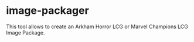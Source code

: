 # image-packager
This tool allows to create an Arkham Horror LCG or Marvel Champions LCG Image Package.
